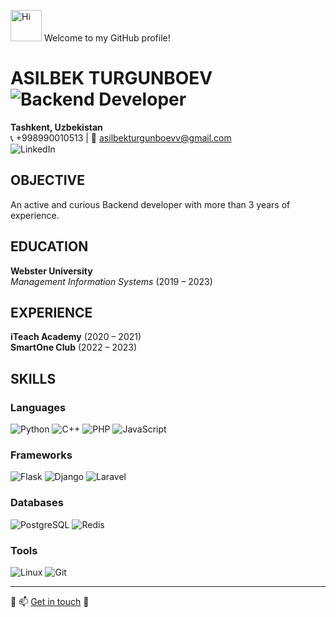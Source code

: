 <img src="https://github.com/axshivam/axshivam/blob/master/Assets/Hi.gif" alt="Hi" width="50" /> Welcome to my GitHub profile!  

# ASILBEK TURGUNBOEV ![Backend Developer](https://img.shields.io/badge/Role-Backend_Developer-blue)  

**Tashkent, Uzbekistan**  
📞 +998990010513 | 📧 [asilbekturgunboevv@gmail.com](mailto:asilbekturgunboevv@gmail.com)  
![LinkedIn](https://img.shields.io/badge/LinkedIn-0077B5?style=for-the-badge&logo=linkedin&logoColor=white)

## OBJECTIVE

An active and curious Backend developer with more than 3 years of experience.

## EDUCATION

**Webster University**  
_Management Information Systems_ (2019 – 2023)

## EXPERIENCE

**iTeach Academy** (2020 – 2021)  
**SmartOne Club** (2022 – 2023)

## SKILLS

### Languages
![Python](https://img.shields.io/badge/-Python-FFFFFF?style=flat&logo=python) ![C++](https://img.shields.io/badge/-C++-FFFFFF?style=flat&logo=c) ![PHP](https://img.shields.io/badge/-PHP-FFFFFF?style=flat&logo=php) ![JavaScript](https://img.shields.io/badge/-JavaScript-FFFFFF?style=flat&logo=javascript)

### Frameworks
![Flask](https://img.shields.io/badge/-Flask-FFFFFF?style=flat&logo=flask) ![Django](https://img.shields.io/badge/-Django-FFFFFF?style=flat&logo=django) ![Laravel](https://img.shields.io/badge/-Laravel-FFFFFF?style=flat&logo=laravel)

### Databases
![PostgreSQL](https://img.shields.io/badge/-PostgreSQL-FFFFFF?style=flat&logo=postgresql) ![Redis](https://img.shields.io/badge/-Redis-FFFFFF?style=flat&logo=redis)

### Tools
![Linux](https://img.shields.io/badge/-Linux-FFFFFF?style=flat&logo=linux) ![Git](https://img.shields.io/badge/-Git-FFFFFF?style=flat&logo=git)



---

🔗 📫 [Get in touch](mailto:asilbekturgunboevv@gmail.com) 🤝

